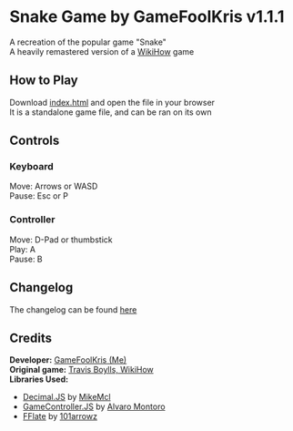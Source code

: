 <h1>Snake Game by GameFoolKris v1.1.1</h1>
<div>A recreation of the popular game "Snake"</div>
<div>A heavily remastered version of a <a href="https://www.wikihow.com/Make-a-Game-with-Notepad#Creating-a-Snake-Game-with-HTML-and-JavaScript">WikiHow</a> game</div>

<h2>How to Play</h2>
<div>Download <a href="https://github.com/gamefoolkris/snake-game/releases/download/1.1.1/index.html">index.html</a> and open the file in your browser<div>
<div>It is a standalone game file, and can be ran on its own<div>

<h2>Controls</h2>
<h3>Keyboard</h3>
<div>Move: Arrows or WASD</div>
<div>Pause: Esc or P</div>
<h3>Controller</h3>
<div>Move: D-Pad or thumbstick</div>
<div>Play: A</div>
<div>Pause: B</div>

<h2>Changelog</h2>
<div>The changelog can be found <a href="https://github.com/gamefoolkris/snake-game/blob/main/changelog.md">here</a></div>

<h2>Credits</h2>
<div><b>Developer:</b> <a href="https://github.com/gamefoolkris/">GameFoolKris (Me)</a></div>
<div><b>Original game:</b> <a href="https://www.wikihow.com/Make-a-Game-with-Notepad#Creating-a-Snake-Game-with-HTML-and-JavaScript">Travis Boylls, WikiHow</a></div>
<div><b>Libraries Used:</b></div>
<ul>
  <li><a href="https://www.npmjs.com/package/decimal.js">Decimal.JS</a> by <a href="https://github.com/MikeMcl">MikeMcl</a></li>
  <li><a href="https://www.npmjs.com/package/gamecontroller.js">GameController.JS</a> by <a href="https://github.com/alvaromontoro/">Alvaro Montoro</a></li>
  <li><a href="https://www.npmjs.com/package/fflate">FFlate</a> by <a href="https://github.com/101arrowz/">101arrowz</a></li>
</ul>